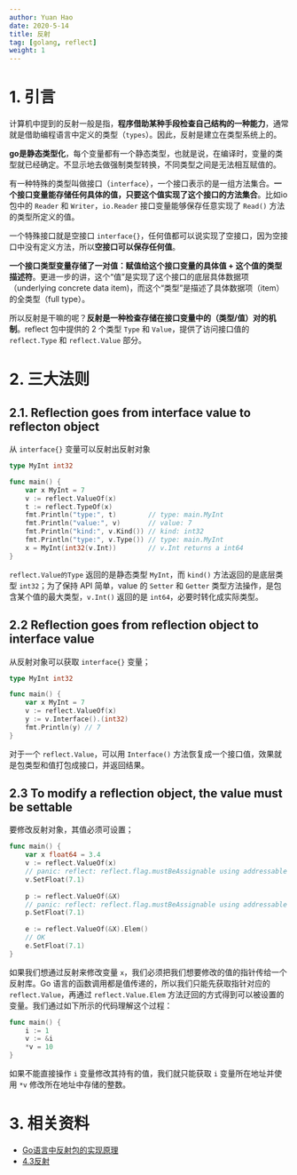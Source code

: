 ```yaml
---
author: Yuan Hao
date: 2020-5-14
title: 反射
tag: [golang, reflect]
weight: 1
---
```



# 1. 引言

计算机中提到的反射一般是指，**程序借助某种手段检查自己结构的一种能力**，通常就是借助编程语言中定义的类型（`types`）。因此，反射是建立在类型系统上的。

**go是静态类型化**，每个变量都有一个静态类型，也就是说，在编译时，变量的类型就已经确定。不显示地去做强制类型转换，不同类型之间是无法相互赋值的。

有一种特殊的类型叫做接口（`interface`），一个接口表示的是一组方法集合。**一个接口变量能存储任何具体的值，只要这个值实现了这个接口的方法集合**。比如io包中的 `Reader` 和 `Writer`，`io.Reader` 接口变量能够保存任意实现了 `Read()` 方法的类型所定义的值。

一个特殊接口就是空接口 `interface{}`，任何值都可以说实现了空接口，因为空接口中没有定义方法，所以**空接口可以保存任何值**。

**一个接口类型变量存储了一对值：赋值给这个接口变量的具体值 + 这个值的类型描述符**。更进一步的讲，这个“值”是实现了这个接口的底层具体数据项（underlying concrete data item)，而这个“类型”是描述了具体数据项（item）的全类型（full type）。

所以反射是干嘛的呢？**反射是一种检查存储在接口变量中的（类型/值）对的机制**。reflect 包中提供的 2 个类型 `Type` 和 `Value`，提供了访问接口值的 `reflect.Type` 和 `reflect.Value` 部分。

# 2. 三大法则

## 2.1. Reflection goes from interface value to reflecton object

从 `interface{}` 变量可以反射出反射对象

```go
type MyInt int32

func main() {
    var x MyInt = 7
    v := reflect.ValueOf(x)
    t := reflect.TypeOf(x)
    fmt.Println("type:", t)        // type: main.MyInt
    fmt.Println("value:", v)       // value: 7
    fmt.Println("kind:", v.Kind()) // kind: int32
    fmt.Println("type:", v.Type()) // type: main.MyInt
    x = MyInt(int32(v.Int))        // v.Int returns a int64
}
```

`reflect.Value的Type` 返回的是静态类型 `MyInt`，而 `kind()` 方法返回的是底层类型 `int32`；为了保持 API 简单，value 的 `Setter` 和 `Getter` 类型方法操作，是包含某个值的最大类型，`v.Int()` 返回的是 `int64`，必要时转化成实际类型。

## 2.2 Reflection goes from reflection object to interface value

从反射对象可以获取 `interface{}` 变量；

```go
type MyInt int32

func main() {
    var x MyInt = 7
    v := reflect.ValueOf(x)
    y := v.Interface().(int32)
    fmt.Println(y) // 7
}
```

对于一个 `reflect.Value`，可以用 `Interface()` 方法恢复成一个接口值，效果就是包类型和值打包成接口，并返回结果。

## 2.3 To modify a reflection object, the value must be settable

要修改反射对象，其值必须可设置；

```go
func main() {
    var x float64 = 3.4
    v := reflect.ValueOf(x)
    // panic: reflect: reflect.flag.mustBeAssignable using addressable value
    v.SetFloat(7.1) 
    
    p := reflect.ValueOf(&X)
    // panic: reflect: reflect.flag.mustBeAssignable using addressable value
    p.SetFloat(7.1) 
    
    e := reflect.ValueOf(&X).Elem()
    // OK
    e.SetFloat(7.1) 
}
```

如果我们想通过反射来修改变量 `x`，我们必须把我们想要修改的值的指针传给一个反射库。Go 语言的函数调用都是值传递的，所以我们只能先获取指针对应的 `reflect.Value`，再通过 `reflect.Value.Elem` 方法迂回的方式得到可以被设置的变量。我们通过如下所示的代码理解这个过程：

```go
func main() {
    i := 1
    v := &i
    *v = 10
}
```

如果不能直接操作 `i` 变量修改其持有的值，我们就只能获取 `i` 变量所在地址并使用 `*v` 修改所在地址中存储的整数。

# 3. 相关资料

- [Go语言中反射包的实现原理](https://studygolang.com/articles/2157)
- [4.3反射](https://draveness.me/golang/docs/part2-foundation/ch04-basic/golang-reflect/)